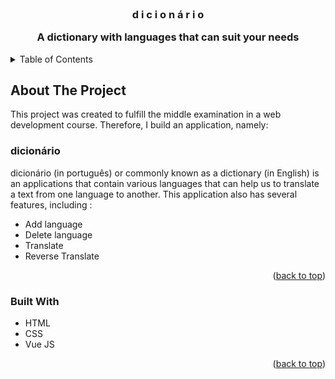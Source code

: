 <div id="top"></div>
<!--
*** Thanks for checking out the Best-README-Template. If you have a suggestion
*** that would make this better, please fork the repo and create a pull request
*** or simply open an issue with the tag "enhancement".
*** Don't forget to give the project a star!
*** Thanks again! Now go create something AMAZING! :D
-->

<!-- PROJECT LOGO -->
<br />
<div>
  <h3 align="center">d i c i o n á r i o</h>
  <p align="center">A dictionary with languages that can suit your needs</p>
</div>

<!-- TABLE OF CONTENTS -->
<details>
  <summary>Table of Contents</summary>
  <ol>
    <li>
      <a href="#about-the-project">About The Project</a>
      <ul>
        <li><a href="#thcronômetro">Dicionário</a></li>
	<li><a href="#built-with">Built With</a></li>
      </ul>
    </li>
    <li>
      <a href="#getting-started">Getting Started</a>
      <ul>
        <li><a href="#installation">Installation</a></li>
      </ul>
    </li>
    <li><a href="#usage">Usage</a></li>
    <li><a href="#roadmap">Roadmap</a></li>
    <li><a href="#contributing">Contributing</a></li>
    <li><a href="#license">License</a></li>
    <li><a href="#contact">Contact</a></li>
    <li><a href="#acknowledgments">Acknowledgments</a></li>
  </ol>
</details>

<!-- ABOUT THE PROJECT -->
## About The Project
This project was created to fulfill the middle examination in a web development course. Therefore, I build an application, namely:

### dicionário
dicionário (in português) or commonly known as a dictionary (in English) is an applications that contain various languages that can help us to translate a text from one language to another.
 This application also has several features, including :
- Add language
- Delete language
- Translate 
- Reverse Translate

<p align="right">(<a href="#top">back to top</a>)</p>

### Built With
* HTML
* CSS
* Vue JS

<p align="right">(<a href="#top">back to top</a>)</p>
